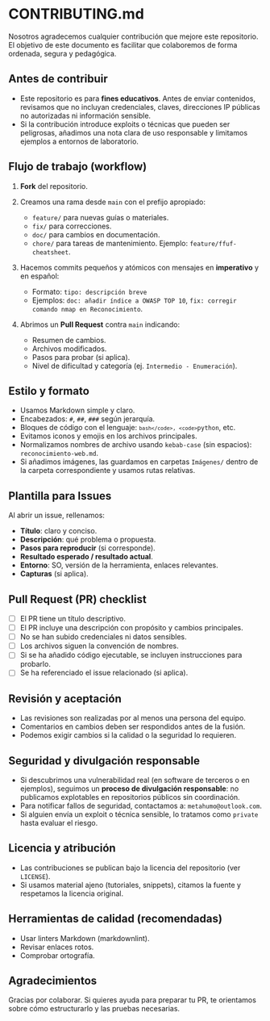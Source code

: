 # CONTRIBUTING.md

Nosotros agradecemos cualquier contribución que mejore este repositorio. El objetivo de este documento es facilitar que colaboremos de forma ordenada, segura y pedagógica.

## Antes de contribuir
- Este repositorio es para **fines educativos**. Antes de enviar contenidos, revisamos que no incluyan credenciales, claves, direcciones IP públicas no autorizadas ni información sensible.
- Si la contribución introduce exploits o técnicas que pueden ser peligrosas, añadimos una nota clara de uso responsable y limitamos ejemplos a entornos de laboratorio.

## Flujo de trabajo (workflow)
1. **Fork** del repositorio.
2. Creamos una rama desde `main` con el prefijo apropiado:
   - `feature/` para nuevas guías o materiales.
   - `fix/` para correcciones.
   - `doc/` para cambios en documentación.
   - `chore/` para tareas de mantenimiento.
   Ejemplo: `feature/ffuf-cheatsheet`.

3. Hacemos commits pequeños y atómicos con mensajes en **imperativo** y en español:
   - Formato: `tipo: descripción breve`
   - Ejemplos: `doc: añadir índice a OWASP TOP 10`, `fix: corregir comando nmap en Reconocimiento`.

4. Abrimos un **Pull Request** contra `main` indicando:
   - Resumen de cambios.
   - Archivos modificados.
   - Pasos para probar (si aplica).
   - Nivel de dificultad y categoría (ej. `Intermedio - Enumeración`).

## Estilo y formato
- Usamos Markdown simple y claro.
- Encabezados: `#`, `##`, `###` según jerarquía.
- Bloques de código con el lenguaje: <code>```bash</code>, <code>```python</code>, etc.
- Evitamos iconos y emojis en los archivos principales.
- Normalizamos nombres de archivo usando `kebab-case` (sin espacios): `reconocimiento-web.md`.
- Si añadimos imágenes, las guardamos en carpetas `Imágenes/` dentro de la carpeta correspondiente y usamos rutas relativas.

## Plantilla para Issues
Al abrir un issue, rellenamos:
- **Título**: claro y conciso.
- **Descripción**: qué problema o propuesta.
- **Pasos para reproducir** (si corresponde).
- **Resultado esperado / resultado actual**.
- **Entorno**: SO, versión de la herramienta, enlaces relevantes.
- **Capturas** (si aplica).

## Pull Request (PR) checklist
- [ ] El PR tiene un título descriptivo.
- [ ] El PR incluye una descripción con propósito y cambios principales.
- [ ] No se han subido credenciales ni datos sensibles.
- [ ] Los archivos siguen la convención de nombres.
- [ ] Si se ha añadido código ejecutable, se incluyen instrucciones para probarlo.
- [ ] Se ha referenciado el issue relacionado (si aplica).

## Revisión y aceptación
- Las revisiones son realizadas por al menos una persona del equipo.
- Comentarios en cambios deben ser respondidos antes de la fusión.
- Podemos exigir cambios si la calidad o la seguridad lo requieren.

## Seguridad y divulgación responsable
- Si descubrimos una vulnerabilidad real (en software de terceros o en ejemplos), seguimos un **proceso de divulgación responsable**: no publicamos explotables en repositorios públicos sin coordinación.
- Para notificar fallos de seguridad, contactamos a: `metahumo@outlook.com`.
- Si alguien envía un exploit o técnica sensible, lo tratamos como `private` hasta evaluar el riesgo.

## Licencia y atribución
- Las contribuciones se publican bajo la licencia del repositorio (ver `LICENSE`).  
- Si usamos material ajeno (tutoriales, snippets), citamos la fuente y respetamos la licencia original.

## Herramientas de calidad (recomendadas)
- Usar linters Markdown (markdownlint).
- Revisar enlaces rotos.
- Comprobar ortografía.

## Agradecimientos
Gracias por colaborar. Si quieres ayuda para preparar tu PR, te orientamos sobre cómo estructurarlo y las pruebas necesarias.
